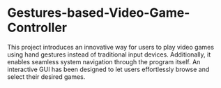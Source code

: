 # Gestures-based-Video-Game-Controller
This project introduces an innovative way for users to play video games using hand gestures instead of traditional input devices. Additionally, it enables seamless system navigation through the program itself. An interactive GUI has been designed to let users effortlessly browse and select their desired games.

